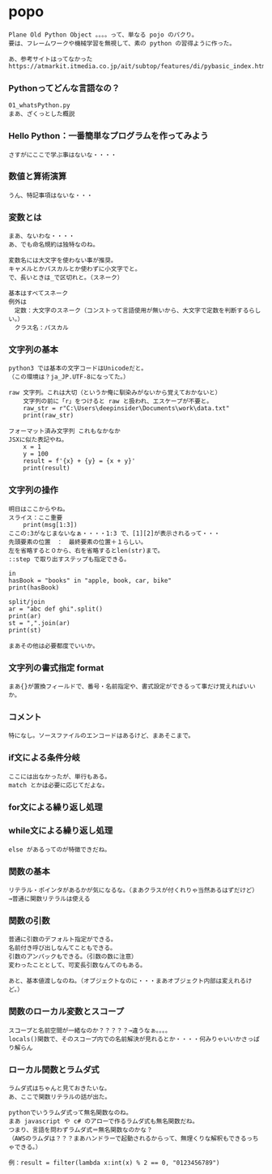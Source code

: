 # popo
    Plane Old Python Object 。。。。って、単なる pojo のパクり。
    要は、フレームワークや機械学習を無視して、素の python の習得ように作った。

    あ、参考サイトはってなかった
    https://atmarkit.itmedia.co.jp/ait/subtop/features/di/pybasic_index.html

### Pythonってどんな言語なの？
    01_whatsPython.py
    まあ、ざくっとした概説 

### Hello Python：一番簡単なプログラムを作ってみよう
    さすがにここで学ぶ事はないな・・・・

### 数値と算術演算
    うん、特記事項はないな・・・

### 変数とは
    まあ、ないわな・・・・
    あ、でも命名規約は独特なのね。

    変数名には大文字を使わない事が推奨。
    キャメルとかパスカルとか使わずに小文字でと。
    で、長いときは_で区切れと。（スネーク）

    基本はすべてスネーク
    例外は
    　定数：大文字のスネーク（コンストって言語使用が無いから、大文字で定数を判断するらしい。）
    　クラス名：パスカル

### 文字列の基本
    python3 では基本の文字コードはUnicodeだと。
    （この環境は？ja_JP.UTF-8になってた。）
    
	raw 文字列。これは大切（というか俺に馴染みがないから覚えておかないと）
        文字列の前に「r」をつけると raw と扱われ、エスケープが不要と。
        raw_str = r"C:\Users\deepinsider\Documents\work\data.txt"
        print(raw_str)

	フォーマット済み文字列 これもなかなか
	JSXに似た表記やね。
        x = 1
        y = 100
        result = f'{x} + {y} = {x + y}'
        print(result)

### 文字列の操作
    明日はここからやね。
    スライス：ここ重要
        print(msg[1:3]) 
    ここの:3がなじまないなぁ・・・・1:3 で、[1][2]が表示されるって・・・
    先頭要素の位置　：　最終要素の位置＋１らしい。
    左を省略すると０から、右を省略するとlen(str)まで。
    ::step で取り出すステップも指定できる。

    in
    hasBook = "books" in "apple, book, car, bike"
    print(hasBook)

    split/join
    ar = "abc def ghi".split()
    print(ar)
    st = ",".join(ar)
    print(st)

    まあその他は必要都度でいいか。

### 文字列の書式指定 format
    まあ{}が置換フィールドで、番号・名前指定や、書式設定ができるって事だけ覚えればいいか。
    
### コメント
    特になし。ソースファイルのエンコードはあるけど、まあそこまで。

### if文による条件分岐
    ここには出なかったが、単行もある。
    match とかは必要に応じてだよな。

### for文による繰り返し処理
### while文による繰り返し処理
    else があるってのが特徴できだね。

### 関数の基本
    リテラル・ポインタがあるかが気になるな。（まあクラスが付くれりゃ当然あるはずだけど）
    →普通に関数リテラルは使える

### 関数の引数
    普通に引数のデフォルト指定ができる。
    名前付き呼び出しなんてこともできる。
    引数のアンパックもできる。（引数の数に注意）
    変わったこととして、可変長引数なんてのもある。

    あと、基本値渡しなのね。（オブジェクトなのに・・・まあオブジェクト内部は変えれるけど。）

### 関数のローカル変数とスコープ
    スコープと名前空間が一緒なのか？？？？？→違うなぁ。。。。
    locals()関数で、そのスコープ内での名前解決が見れるとか・・・・何みりゃいいかさっぱり解らん

### ローカル関数とラムダ式
    ラムダ式はちゃんと見ておきたいな。
    あ、ここで関数リテラルの話が出た。

    pythonでいうラムダ式って無名関数なのね。
    まあ javascript や c# のアローで作るラムダ式も無名関数だね。
    つまり、言語を問わずラムダ式＝無名関数なのかな？
    （AWSのラムダは？？？まあハンドラーで起動されるからって、無理くりな解釈もできるっちゃできる。）

    例：result = filter(lambda x:int(x) % 2 == 0, "0123456789")
